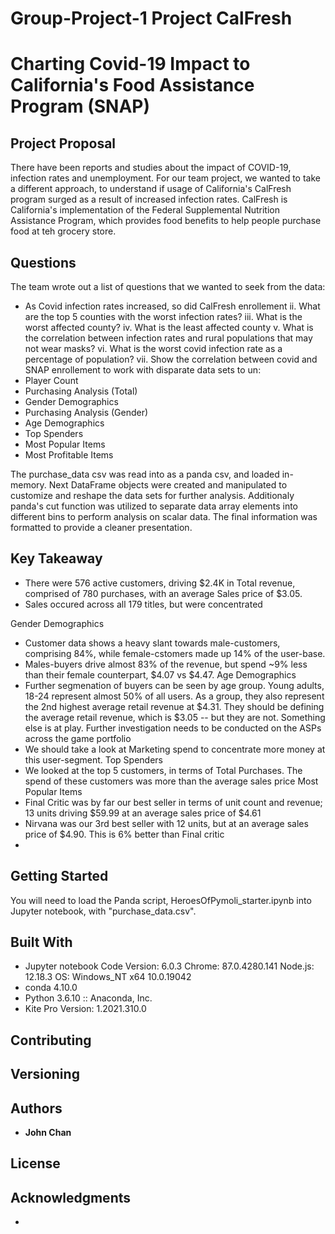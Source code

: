 # Group-Project-1 Project CalFresh
# Charting Covid-19 Impact to California's Food Assistance Program (SNAP)

## Project Proposal
There have been reports and studies about the impact of COVID-19, infection rates and unemployment. For our team project, we wanted to take a different approach, to understand if usage of California's CalFresh program surged as a result of increased infection rates. CalFresh is California's implementation of the Federal Supplemental Nutrition Assistance Program, which provides food benefits to help people purchase food at teh grocery store.   

## Questions
The team wrote out a list of questions that we wanted to seek from the data:
* As Covid infection rates increased, so did CalFresh enrollement
		ii. What are the top 5 counties with the worst infection rates?
		iii. What is the worst affected county?
		iv. What is the least affected county
		v. What is the correlation between infection rates and rural populations that may not wear masks?
		vi. What is the worst covid infection rate as a percentage of population?
		vii. Show the correlation between covid and SNAP enrollement
to work with disparate data sets to un:
* Player Count
* Purchasing Analysis (Total)
* Gender Demographics
* Purchasing Analysis (Gender)
* Age Demographics
* Top Spenders
* Most Popular Items
* Most Profitable Items

The purchase_data csv was read into as a panda csv, and loaded in-memory. Next DataFrame objects were created and manipulated to customize and reshape the data sets for further analysis. Additionaly panda's cut function was utilized to separate data array elements into different bins to perform analysis on scalar data. The final information was formatted to provide a cleaner presentation. 

## Key Takeaway
* There were 576 active customers, driving $2.4K in Total revenue, comprised of 780 purchases, with an average Sales price of $3.05.
* Sales occured across all 179 titles, but were concentrated 

Gender Demographics
* Customer data shows a heavy slant towards male-customers, comprising 84%, while female-cstomers made up 14% of the user-base.
* Males-buyers drive almost 83% of the revenue, but spend ~9% less than their female counterpart, $4.07 vs $4.47.
Age Demographics
* Further segmenation of buyers can be seen by age group. Young adults, 18-24 represent almost 50% of all users. As a group, they also represent the 2nd highest average retail revenue at $4.31. They should be defining the average retail revenue, which is $3.05 -- but they are not. Something else is at play. Further investigation needs to be conducted on the ASPs across the game portfolio
* We should take a look at Marketing spend to concentrate more money at this user-segment.
Top Spenders
* We looked at the top 5 customers, in terms of Total Purchases. The spend of these customers was more than the average sales price
Most Popular Items
* Final Critic was by far our best seller in terms of unit count and revenue; 13 units driving $59.99 at an average sales price of $4.61
* Nirvana was our 3rd best seller with 12 units, but at an average sales price of $4.90. This is 6% better than Final critic
* 
## Getting Started

You will need to load the Panda script, HeroesOfPymoli_starter.ipynb into Jupyter notebook, with "purchase_data.csv". 

## Built With

* Jupyter notebook Code Version: 6.0.3
Chrome: 87.0.4280.141
Node.js: 12.18.3
OS: Windows_NT x64 10.0.19042
* conda 4.10.0
* Python 3.6.10 :: Anaconda, Inc.
* Kite Pro Version: 1.2021.310.0
## Contributing


## Versioning

## Authors

* **John Chan**


## License

## Acknowledgments

* 
